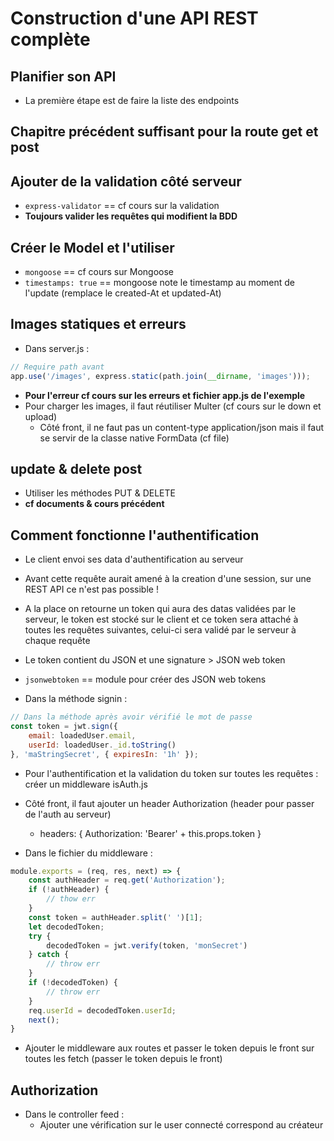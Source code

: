 # Construction d'une API REST complète

## Planifier son API

* La première étape est de faire la liste des endpoints

## Chapitre précédent suffisant pour la route get et post

## Ajouter de la validation côté serveur

* `express-validator` == cf cours sur la validation
* __Toujours valider les requêtes qui modifient la BDD__

## Créer le Model et l'utiliser

* `mongoose` == cf cours sur Mongoose
* `timestamps: true` == mongoose note le timestamp au moment de l'update (remplace le created-At et updated-At)

## Images statiques et erreurs

* Dans server.js :
```js
// Require path avant
app.use('/images', express.static(path.join(__dirname, 'images')));
```

* __Pour l'erreur cf cours sur les erreurs et fichier app.js de l'exemple__
* Pour charger les images, il faut réutiliser Multer (cf cours sur le down et upload)
    * Côté front, il ne faut pas un content-type application/json mais il faut se servir de la classe native FormData (cf file)

## update & delete post

* Utiliser les méthodes PUT & DELETE
* __cf documents & cours précédent__

## Comment fonctionne l'authentification

* Le client envoi ses data d'authentification au serveur
* Avant cette requête aurait amené à la creation d'une session, sur une REST API ce n'est pas possible !
* A la place on retourne un token qui aura des datas validées par le serveur, le token est stocké sur le client et ce token sera attaché à toutes les requêtes suivantes, celui-ci sera validé par le serveur à chaque requête
* Le token contient du JSON et une signature > JSON web token

* `jsonwebtoken` == module pour créer des JSON web tokens
* Dans la méthode signin :
```js
// Dans la méthode après avoir vérifié le mot de passe
const token = jwt.sign({
    email: loadedUser.email,
    userId: loadedUser._id.toString()
}, 'maStringSecret', { expiresIn: '1h' });
```

* Pour l'authentification et la validation du token sur toutes les requêtes : créer un middleware isAuth.js
* Côté front, il faut ajouter un header Authorization (header pour passer de l'auth au serveur)
    * headers: {
        Authorization: 'Bearer' + this.props.token
    }

* Dans le fichier du middleware :
```js
module.exports = (req, res, next) => {
    const authHeader = req.get('Authorization');
    if (!authHeader) {
        // thow err
    }
    const token = authHeader.split(' ')[1];
    let decodedToken;
    try {
        decodedToken = jwt.verify(token, 'monSecret')
    } catch {
        // throw err
    }
    if (!decodedToken) {
        // throw err
    }
    req.userId = decodedToken.userId;
    next();
}
```

* Ajouter le middleware aux routes et passer le token depuis le front sur toutes les fetch (passer le token depuis le front)

## Authorization

* Dans le controller feed :
    * Ajouter une vérification sur le user connecté correspond au créateur
